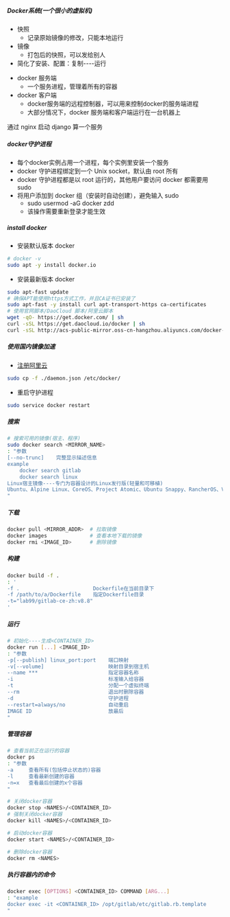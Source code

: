 ##### Docker系统(一个很小的虚拟机)
+ 快照
    * 记录原始镜像的修改，只能本地运行
+ 镜像
    * 打包后的快照，可以发给别人
+ 简化了安装、配置：复制----运行
- docker 服务端
    + 一个服务进程，管理着所有的容器
- docker 客户端
    + docker服务端的远程控制器，可以用来控制docker的服务端进程
    + 大部分情况下，docker 服务端和客户端运行在一台机器上

通过 nginx 启动 django 算一个服务

##### docker守护进程
- 每个docker实例占用一个进程，每个实例里安装一个服务
- docker 守护进程绑定到一个 Unix socket，默认由 root 所有
- docker 守护进程都是以 root 运行的，其他用户要访问 docker 都需要用 sudo
- 将用户添加到 docker 组（安装时自动创建），避免输入 sudo
    + sudo usermod -aG docker zdd
    + 该操作需要重新登录才能生效

##### install docker
- 安装默认版本 docker
```bash
# docker -v
sudo apt -y install docker.io
```
- 安装最新版本 docker
```bash
sudo apt-fast update
# 确保APT能使用https方式工作，并且CA证书已安装了
sudo apt-fast -y install curl apt-transport-https ca-certificates
# 使用官网脚本/DaoCloud 脚本/阿里云脚本
wget -qO- https://get.docker.com/ | sh
curl -sSL https://get.daocloud.io/docker | sh
curl -sSL http://acs-public-mirror.oss-cn-hangzhou.aliyuncs.com/docker-engine/internet | sh
```

##### 使用国内镜像加速
- [注册阿里云](http://www.cnblogs.com/atuotuo/p/6264800.html)
```bash
sudo cp -f ./daemon.json /etc/docker/
```
- 重启守护进程
```bash
sudo service docker restart
```


##### 搜索
```bash
# 搜索可用的镜像(宿主、程序)
sudo docker search <MIRROR_NAME>
: "参数
[--no-trunc]    完整显示描述信息
example
    docker search gitlab
    docker search linux
Linux宿主镜像----专门为容器设计的Linux发行版(轻量和可移植)
Ubuntu、Alpine Linux、CoreOS、Project Atomic、Ubuntu Snappy、RancherOS、VMware-Photon
"
```

##### 下载
```bash
docker pull <MIRROR_ADDR>  # 拉取镜像
docker images              # 查看本地下载的镜像
docker rmi <IMAGE_ID>      # 删除镜像
```

##### 构建
```bash
docker build -f .
: '
-f .                        Dockerfile在当前目录下
-f /path/to/a/Dockerfile    指定Dockerfile目录
-t="lab99/gitlab-ce-zh:v8.8"
'
```

##### 运行
```bash
# 初始化----生成<CONTAINER_ID>
docker run [...] <IMAGE_ID>
: "参数
-p[--publish] linux_port:port    端口映射
-v[--volume]                     映射目录到宿主机
--name ***                       指定容器名称
-i                               标准输入给容器
-t                               分配一个虚拟终端
--rm                             退出时删除容器
-d                               守护进程
--restart=always/no              自动重启
IMAGE ID                         放最后
"
```

##### 管理容器
```bash
# 查看当前正在运行的容器
docker ps
: "参数
-a     查看所有(包括停止状态的)容器
-l     查看最新创建的容器
-n=x   查看最后创建的x个容器
"

# 关闭docker容器
docker stop <NAMES>/<CONTAINER_ID>
# 强制关闭docker容器
docker kill <NAMES>/<CONTAINER_ID>

# 启动docker容器
docker start <NAMES>/<CONTAINER_ID>

# 删除docker容器
docker rm <NAMES>
```

##### 执行容器内的命令
```bash
docker exec [OPTIONS] <CONTAINER_ID> COMMAND [ARG...]
: "example
docker exec -it <CONTAINER_ID> /opt/gitlab/etc/gitlab.rb.template
"
```